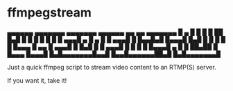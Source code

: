 # ffmpegstream

 ▄▄▄▄▄▄   ▄▄▄▄▄▄▄ ▄▄▄▄▄▄▄ ▄▄▄▄▄▄  ▄▄   ▄▄ ▄▄▄▄▄▄▄ 
█   ▄  █ █       █       █      ██  █▄█  █       █
█  █ █ █ █    ▄▄▄█   ▄   █  ▄    █       █    ▄▄▄█
█   █▄▄█▄█   █▄▄▄█  █▄█  █ █ █   █       █   █▄▄▄ 
█    ▄▄  █    ▄▄▄█       █ █▄█   █       █    ▄▄▄█
█   █  █ █   █▄▄▄█   ▄   █       █ ██▄██ █   █▄▄▄ 
█▄▄▄█  █▄█▄▄▄▄▄▄▄█▄▄█ █▄▄█▄▄▄▄▄▄██▄█   █▄█▄▄▄▄▄▄▄█



Just a quick ffmpeg script to stream video content to an RTMP(S) server.

If you want it, take it!
